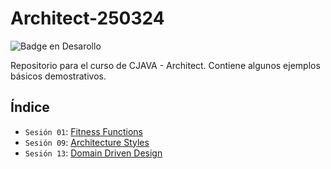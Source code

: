 # Architect-250324
![Badge en Desarollo](https://img.shields.io/badge/STATUS-EN%20DESAROLLO-green)

Repositorio para el curso de CJAVA - Architect. Contiene algunos ejemplos básicos demostrativos.


## Índice
- `Sesión 01`: [Fitness Functions](/fitnessFunctions/)
- `Sesión 09`: [Architecture Styles](/exampleOrchestrator/)
- `Sesión 13`: [Domain Driven Design](/exampleDDD/)